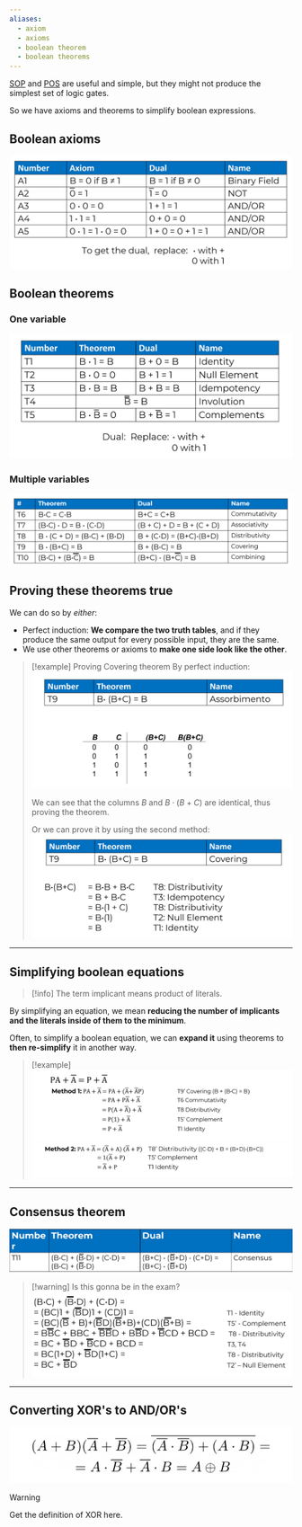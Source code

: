 ```yaml
---
aliases:
  - axiom
  - axioms
  - boolean theorem
  - boolean theorems
---
```

[SOP](4.%20SOP%20&%20POS.md) and [POS](4.%20SOP%20&%20POS.md) are useful and simple, but they might not produce the simplest set of logic gates.

So we have axioms and theorems to simplify boolean expressions.

## Boolean axioms


![](../z_images/Pasted%20image%2020241215124605.png)


## Boolean theorems

### One variable

![](../z_images/Pasted%20image%2020241215124745%201.png)


### Multiple variables

![](../z_images/Pasted%20image%2020241215131847.png)


## Proving these theorems true

We can do so by *either*:
- Perfect induction: **We compare the two truth tables**, and if they produce the same output for every possible input, they are the same.
- We use other theorems or axioms to **make one side look like the other**.

> [!example] Proving Covering theorem
> By perfect induction:
> ![](../z_images/Pasted%20image%2020241215131526.png)
> 
> We can see that the columns $B$ and $B\cdot (B+C)$ are identical, thus proving the theorem.
> 
> Or we can prove it by using the second method:
> ![](../z_images/Pasted%20image%2020241215131736.png)

---

## Simplifying boolean equations

> [!info]
> The term implicant means product of literals.

By simplifying an equation, we mean **reducing the number of implicants and the literals inside of them to the minimum**.

Often, to simplify a boolean equation, we can **expand it** using theorems to **then re-simplify** it in another way.

> [!example]
> ![](../z_images/Pasted%20image%2020241215132438.png)![](../z_images/Pasted%20image%2020241215132452.png)

---

## Consensus theorem

![](../z_images/Pasted%20image%2020241215132647.png)

> [!warning] Is this gonna be in the exam?
> ![](../z_images/Pasted%20image%2020241215132750.png)

---

## Converting XOR's to AND/OR's

![](../z_images/Pasted%20image%2020241215132848.png)

> [!warning]
> Get the definition of XOR here.
